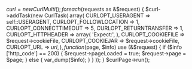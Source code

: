 $curl = new CurlMulti();
foreach ($requests as &$request) {
  $curl->addTask(new CurlTask(
                        array(
                            CURLOPT_USERAGENT => self::USERAGENT,
                            CURLOPT_FOLLOWLOCATION => 1,
                            CURLOPT_CONNECTTIMEOUT => 5,
                            CURLOPT_RETURNTRANSFER => 1,
                            CURLOPT_HTTPHEADER => array(
                                'Expect:',
                            ),
                            CURLOPT_COOKIEFILE => $request->cookieFile,
                            CURLOPT_COOKIEJAR => $request->cookieFile,
                            CURLOPT_URL => $url,
                        ),
                        function ($page, $info) use (&$request) {
                            if ($info ['http_code'] == 200) {
                                $request->pageLoaded = true;
                                $request->page = $page;
                            } else {
                                var_dump($info);
                            }
                        }
  ));
}
$curlPage->run();

